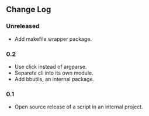 ## Change Log

### Unreleased

- Add makefile wrapper package.

### 0.2

- Use click instead of argparse.
- Separete cli into its own module.
- Add bbutils, an internal package.

### 0.1

- Open source release of a script in an internal project.
